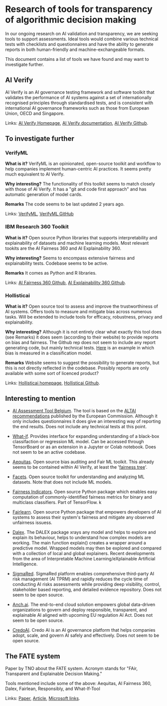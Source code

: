 # Research of tools for transparency of algorithmic decision making

In our ongoing research on AI validation and transparency, we are seeking tools to support assessments.
Ideal tools would combine various technical tests with checklists and questionnaires and have the ability to generate
reports in both human-friendly and machine-exchangeable formats.

This document contains a list of tools we have found and may want to investigate further.

## AI Verify

AI Verify is an AI governance testing framework and software toolkit that validates the performance of AI systems against
a set of  internationally recognised principles through standardised tests, and is consistent with international AI governance
frameworks such as those from European Union, OECD and Singapore.

Links:
[AI Verify Homepage](https://aiverifyfoundation.sg/),
[AI Verify documentation](https://imda-btg.github.io/aiverify/),
[AI Verify Github](https://github.com/IMDA-BTG/aiverify).

## To investigate further

### VerifyML

**What is it?** VerifyML is an opinionated, open-source toolkit and workflow to help companies implement
human-centric AI practices. It seems pretty much equivalent to AI Verify.

**Why interesting?** The functionality of this toolkit seems to match closely with those of AI Verify.
It has a "git and code first approach" and has automatic generation of model cards.

**Remarks** The code seems to be last updated 2 years ago.

Links: [VerifyML](https://www.verifyml.com/),
[VerifyML GitHub](https://github.com/cylynx/verifyml)

### IBM Research 360 Toolkit

**What is it?** Open source Python libraries that supports interpretability and explainability of
datasets and machine learning models. Most relevant tookits are the AI Fairness 360 and AI Explainability 360.

**Why interesting?** Seems to encompass extensive fairness and explainability tests. Codebase seems
to be active.

**Remarks** It comes as Python and R libraries.

Links: [AI Fairness 360 Github](https://github.com/Trusted-AI/AIF360),
[AI Explainability 360 Github](https://github.com/Trusted-AI/AIX360?tab=readme-ov-file).

### Hollisticai

**What is it?** Open source tool to assess and improve the trustworthiness of AI systems. Offers
tools to measure and mitigate bias across numerous tasks. Will be extended to include tools for
efficacy, robustness, privacy and explainability.

**Why interesting?** Although it is not entirely clear what exactly this tool does (see Remarks)
it does seem (according to their website) to provide reports on bias and fairness. The Github rep
does not seem to include any report generating code, but mainly technical tests.
[Here](https://holisticai.readthedocs.io/en/latest/tutorials/measuring_bias_tutorials/measuring_bias_classification.html)
is an example in which bias is measured in a classification model.

**Remarks** Website seems to suggest the possibility to generate reports, but this is not directly
reflected in the codebase. Possibly reports are only available with some sort of licenced product?

Links:
[Hollisticai homepage](https://www.holisticai.com/),
[Hollisticai Github](https://github.com/holistic-ai/holisticai).

## Interesting to mention

* [AI Assessment Tool Belgium](https://altai.ai4belgium.be/). The tool is based on the
[ALTAI recommendations](https://digital-strategy.ec.europa.eu/en/library/assessment-list-trustworthy-artificial-intelligence-altai-self-assessment)
published by the European Commission. Although it only includes questionnaires it does give an interesting way
of reporting the end results. Does not include any technical tests at this point.

* [What-if](https://github.com/pair-code/what-if-tool). Provides interface for expanding understanding
of a black-box classifaction or regression ML model. Can be accessed through TensorBoard or as an
extension in a Jupyter or Colab notebook. Does not seem to be an active codebase.

* [Aequitas](https://github.com/dssg/aequitas). Open source bias auditing and Fair ML toolkit.
This already seems to be contained within AI Verify, at least the
'[fairness tree](https://imda-btg.github.io/aiverify/how-to/use-fairness-tree/)'.

* [Facets](https://github.com/PAIR-code/facets). Open source toolkit for understanding and analyzing
ML datasets. Note that does not include ML models.

* [Fairness Indicators](https://github.com/tensorflow/fairness-indicators). Open source Python
package which enables easy computation of commonly-identified fairness metrics for binary and
multiclass classifiers. Part of TensorFlow.
k
* [Fairlearn](https://github.com/fairlearn/fairlearn). Open source Python package that empowers
developers of AI systems to assess their system's fairness and mitigate any observed unfairness
issuess.

* [Dalex](https://dalex.drwhy.ai/). The DALEX package xrays any model and helps to explore and
explain its behaviour, helps to understand how complex models are working. The main function
explain() creates a wrapper around a predictive model. Wrapped models may then be explored and
compared with a collection of local and global explainers. Recent developments from the area of
Interpretable Machine Learning/eXplainable Artificial Intelligence.

* [SigmaRed](https://www.sigmared.ai). SigmaRed platform enables comprehensive third-party AI
risk management (AI TPRM) and rapidly reduces the cycle time of conducting AI risks assessments
while providing deep visibility, control, stakeholder based reporting, and detailed evidence repository.
Does not seem to be open source.

* [Anch.ai](https://anch.ai/about/). The end-to-end cloud solution empowers global data-driven
organizations to govern and deploy responsible, transparent, and explainable AI aligned with
upcoming EU regulation AI Act. Does not seem to be open source.

* [CredoAI](https://www.credo.ai/). Credo AI is an AI governance platform that helps companies adopt,
scale, and govern AI safely and effectively. Does not seem to be open source.

## The FATE system

Paper by TNO about the FATE system. Acronym stands for "FAir, Transparent and Explainable Decision Making."

Tools mentioned include some of the above: Aequitas, AI Fairness 360, Dalex, Fairlean,
Responsibly, and What-If-Tool

Links:
[Paper](https://ceur-ws.org/Vol-2846/paper35.pdf),
[Article](https://www.sciencedirect.com/science/article/pii/S2666920X23000310),
[Microsoft links](https://www.sciencedirect.com/science/article/pii/S2666920X23000310).
